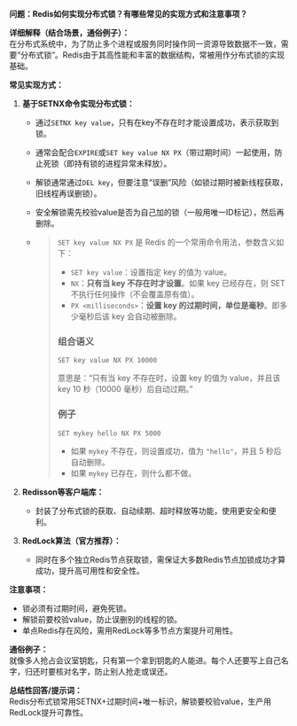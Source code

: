 **问题：Redis如何实现分布式锁？有哪些常见的实现方式和注意事项？**

**详细解释（结合场景，通俗例子）：**  
在分布式系统中，为了防止多个进程或服务同时操作同一资源导致数据不一致，需要“分布式锁”。Redis由于其高性能和丰富的数据结构，常被用作分布式锁的实现基础。

**常见实现方式：**

1. **基于SETNX命令实现分布式锁：**
   - 通过`SETNX key value`，只有在key不存在时才能设置成功，表示获取到锁。

   - 通常会配合`EXPIRE`或`SET key value NX PX`（带过期时间）一起使用，防止死锁（即持有锁的进程异常未释放）。

   - 解锁通常通过`DEL key`，但要注意“误删”风险（如锁过期时被新线程获取，旧线程再误删锁）。

   - 安全解锁需先校验value是否为自己加的锁（一般用唯一ID标记），然后再删除。

   - > `SET key value NX PX` 是 Redis 的一个常用命令用法，参数含义如下：
     >
     > - `SET key value`：设置指定 key 的值为 value。
     > - `NX`：**只有当 key 不存在时才设置**。如果 key 已经存在，则 SET 不执行任何操作（不会覆盖原有值）。  
     > - `PX <milliseconds>`：**设置 key 的过期时间，单位是毫秒**。即多少毫秒后该 key 会自动被删除。
     >
     > ### 组合语义
     >
     > `SET key value NX PX 10000`
     >
     > 意思是：“只有当 key 不存在时，设置 key 的值为 value，并且该 key 10 秒（10000 毫秒）后自动过期。”
     >
     > ### 例子
     >
     > ```shell
     > SET mykey hello NX PX 5000
     > ```
     > - 如果 `mykey` 不存在，则设置成功，值为 `"hello"`，并且 5 秒后自动删除。
     > - 如果 `mykey` 已存在，则什么都不做。
     >

2. **Redisson等客户端库：**
   - 封装了分布式锁的获取、自动续期、超时释放等功能，使用更安全和便利。

3. **RedLock算法（官方推荐）：**
   - 同时在多个独立Redis节点获取锁，需保证大多数Redis节点加锁成功才算成功，提升高可用性和安全性。

**注意事项：**
- 锁必须有过期时间，避免死锁。
- 解锁前要校验value，防止误删别的线程的锁。
- 单点Redis存在风险，需用RedLock等多节点方案提升可用性。

**通俗例子：**  
就像多人抢占会议室钥匙，只有第一个拿到钥匙的人能进。每个人还要写上自己名字，归还时要核对名字，防止别人抢走或误还。

**总结性回答/提示词：**  
Redis分布式锁常用SETNX+过期时间+唯一标识，解锁要校验value，生产用RedLock提升可靠性。



